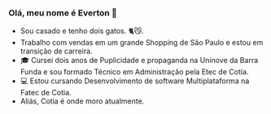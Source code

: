 ### Olá, meu nome é Everton 👋

- Sou casado e tenho dois gatos. 🐈😼.
- Trabalho com vendas em um grande Shopping de São Paulo e estou em transição de carreira.
- 🎓 Cursei dois anos de Puplicidade e propaganda na Uninove da Barra Funda e sou formado Técnico em Administração pela Etec de Cotia.
- 💻 Estou cursando Desenvolvimento de software Multiplataforma na Fatec de Cotia.
- Aliás, Cotia é onde moro atualmente.
